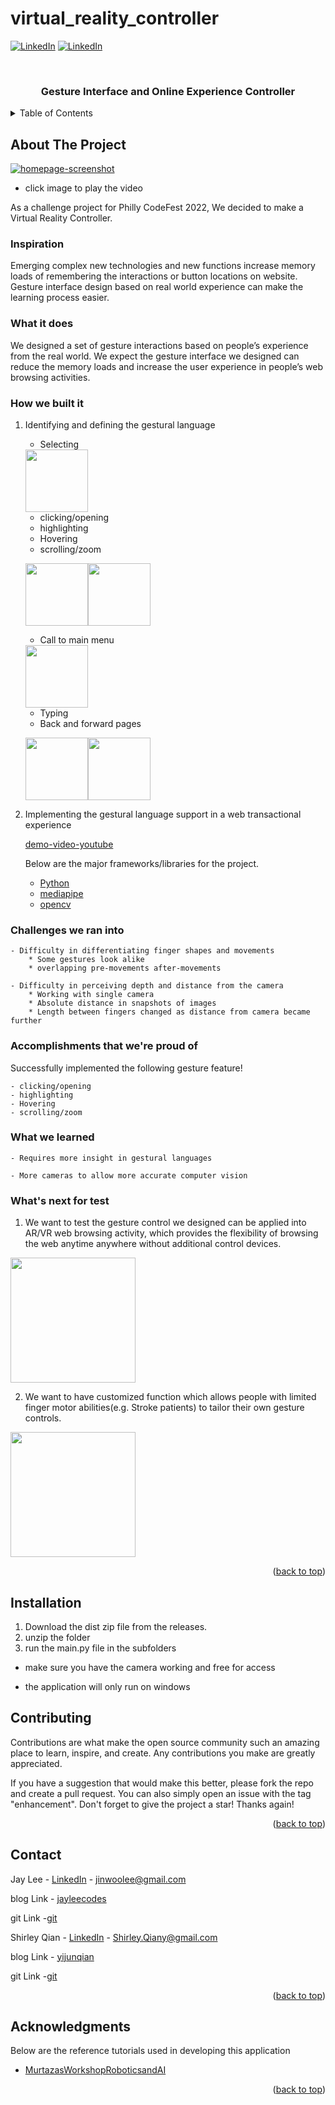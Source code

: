 # virtual_reality_controller

<div id="top"></div>

[![LinkedIn][linkedin-shield]][linkedin-url]
[![LinkedIn][linkedin-shield]][linkedin-url2]


<!-- PROJECT LOGO -->
<br />
<div align="center">
    <h3 align="center">Gesture Interface and Online Experience Controller</h3>
</div>



<!-- TABLE OF CONTENTS -->
<details>
  <summary>Table of Contents</summary>
  <ol>
    <li>
      <a href="#about-the-project">About The Project</a>
      <ul>
        <li><a href="#inspiration">Inspiration</a></li>
      </ul>
      <ul>
        <li><a href="#what-it-does">What it does</a></li>
      </ul>
      <ul>
        <li><a href="#how-we-built-it">How we built it</a></li>
      </ul>     
      <ul>
        <li><a href="#challenges-we-ran-into">Challenges we ran into</a></li>
      </ul>
      <ul>
        <li><a href="#accomplishments-that-were-proud-of">Accomplishments that we're proud of</a></li>
      </ul>
      <ul>
        <li><a href="#what-we-learned">What we learned</a></li>
      </ul>
      <ul>
        <li><a href="#whats-next-for-test">What's next for test</a></li>
      </ul>
    </li>
    <li><a href="#installation">Installation</a></li>
    <li><a href="#contributing">Contributing</a></li>
    <li><a href="#contact">Contact</a></li>
    <li><a href="#acknowledgments">Acknowledgments</a></li>
  </ol>
</details>


<!-- ABOUT THE PROJECT -->
## About The Project

[![homepage-screenshot](https://user-images.githubusercontent.com/46912607/162545138-9670f89d-b212-4e1f-a6b2-b0975c0cd395.png)](https://www.youtube.com/watch?v=5R6yFyDV3-I)
- click image to play the video

As a challenge project for Philly CodeFest 2022, We decided to make a Virtual Reality Controller.  


### Inspiration
Emerging complex new technologies and new functions increase memory loads of remembering the interactions or button locations on website. Gesture interface design based on real world experience can make the learning process easier.

### What it does
We designed a set of gesture interactions based on people’s experience from the real world. We expect the gesture interface we designed can reduce the memory loads and increase the user experience in people’s web browsing activities.

### How we built it
1. Identifying and defining the gestural language

    - Selecting 
    
    <img src="https://user-images.githubusercontent.com/46912607/162552650-0f2ae37a-6564-4f03-8903-75822a22fe24.gif" width="100" height="100">
    
    - clicking/opening
    - highlighting
    - Hovering
    - scrolling/zoom 
    
    <img src="https://user-images.githubusercontent.com/46912607/162552659-f13b796b-54cd-450a-b391-7a721bc60597.gif" width="100" height="100"><img src="https://user-images.githubusercontent.com/46912607/162552655-9156e01c-55f9-408a-a44a-dc8aaef50754.gif" width="100" height="100">
    
    - Call to main menu 
   
   <img src="https://user-images.githubusercontent.com/46912607/162552653-2b1784df-2471-4374-8414-158fde2c15f0.gif" width="100" height="100">
   
   - Typing 
   - Back and forward pages 
   
   <img src="https://user-images.githubusercontent.com/46912607/162552658-40360cbb-b5f8-4a82-8dc1-1b2a76a04ef8.gif" width="100" height="100"><img src="https://user-images.githubusercontent.com/46912607/162552657-7f50c9dc-e112-495a-bfe9-9bf7e6d7f1fa.gif" width="100" height="100">



3. Implementing the gestural language support in a web transactional experience


    [demo-video-youtube](https://youtu.be/5R6yFyDV3-I)
    
    
    Below are the major frameworks/libraries for the project.

    * [Python](https://www.python.org/)
    * [mediapipe](https://google.github.io/mediapipe/)
    * [opencv](https://opencv.org/)
    
### Challenges we ran into

    - Difficulty in differentiating finger shapes and movements
        * Some gestures look alike 
        * overlapping pre-movements after-movements

    - Difficulty in perceiving depth and distance from the camera
        * Working with single camera 
        * Absolute distance in snapshots of images 
        * Length between fingers changed as distance from camera became further 


### Accomplishments that we're proud of

Successfully implemented the following gesture feature!

    - clicking/opening
    - highlighting
    - Hovering
    - scrolling/zoom 

### What we learned

    - Requires more insight in gestural languages

    - More cameras to allow more accurate computer vision


### What's next for test

1. We want to test the gesture control we designed can be applied into AR/VR web browsing activity, which provides the flexibility of browsing the web anytime anywhere without additional control devices.
<img src="https://user-images.githubusercontent.com/46912607/162552958-b55efa75-0ee9-418c-be2e-81092f69e8d5.jpg" width="200" height="200">

2. We want to have customized function which allows people with limited finger motor abilities(e.g. Stroke patients) to tailor their own gesture controls. 
<img src="https://user-images.githubusercontent.com/46912607/162552961-e513d954-f432-4c28-8627-6f4b6f341c5a.jpg" width="200" height="200">


<p align="right">(<a href="#top">back to top</a>)</p>

## Installation

1. Download the dist zip file from the releases. 
2. unzip the folder
3. run the main.py file in the subfolders

* make sure you have the camera working and free for access

* the application will only run on windows

<!-- CONTRIBUTING -->
## Contributing

Contributions are what make the open source community such an amazing place to learn, inspire, and create. Any contributions you make are greatly appreciated.

If you have a suggestion that would make this better, please fork the repo and create a pull request. You can also simply open an issue with the tag "enhancement". Don't forget to give the project a star! Thanks again!

<p align="right">(<a href="#top">back to top</a>)</p>




<!-- CONTACT -->
## Contact

Jay Lee - [LinkedIn](linkedin-url) - jinwoolee@gmail.com

blog Link - [jayleecodes](https://jinlee487.github.io/)

git Link -[git](https://github.com/jinlee487)

Shirley Qian - [LinkedIn](https://www.linkedin.com/in/shirley-qiany/) - Shirley.Qiany@gmail.com

blog Link - [yijunqian](https://www.yijunqian.com/)

git Link -[git](https://github.com/yijunqian)

<p align="right">(<a href="#top">back to top</a>)</p>



<!-- ACKNOWLEDGMENTS -->
## Acknowledgments

Below are the reference tutorials used in developing this application

* [MurtazasWorkshopRoboticsandAI](https://www.youtube.com/c/MurtazasWorkshopRoboticsandAI)

<p align="right">(<a href="#top">back to top</a>)</p>


<!-- MARKDOWN LINKS & IMAGES -->
[linkedin-shield]: https://img.shields.io/badge/-LinkedIn-black.svg?style=for-the-badge&logo=linkedin&colorB=555
[linkedin-url]: https://www.linkedin.com/in/jinwoolee487/
[linkedin-url2]: https://www.linkedin.com/in/shirley-qiany/

[homepage-screenshot]: https://user-images.githubusercontent.com/46912607/162545138-9670f89d-b212-4e1f-a6b2-b0975c0cd395.png

